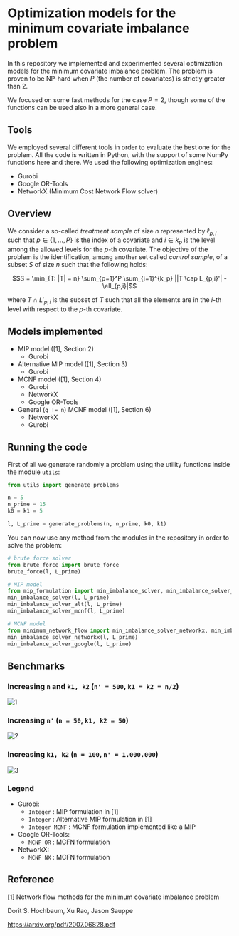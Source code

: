 # Optimization models for the minimum covariate imbalance problem

In this repository we implemented and experimented several optimization
models for the minimum covariate imbalance problem. The problem is proven
to be NP-hard when $P$ (the number of covariates) is strictly greater than 2.

We focused on some fast methods for the case $P = 2$, though some of the
functions can be used also in a more general case.

## Tools

We employed several different tools in order to evaluate the best one for the
problem. All the code is written in Python, with the support of some NumPy
functions here and there. We used the following optimization engines:
- Gurobi
- Google OR-Tools
- NetworkX (Minimum Cost Network Flow solver)

## Overview

We consider a so-called *treatment sample* of size $n$ represented by
$\ell_{p,i}$ such that $p \in \{1, \dots, P\}$ is the index of a covariate and
$i \in k_p$ is the level among the allowed levels for the $p$-th covariate.
The objective of the problem is the identification, among another set called
*control sample*, of a subset $S$ of size $n$ such that the following holds:

$$S = \min_{T: |T| = n} \sum_{p=1}^P \sum_{i=1}^{k_p} ||T \cap L_{p,i}'| - \ell_{p,i}|$$

where $T \cap L'_{p,i}$ is the subset of $T$ such that all the elements are in
the $i$-th level with respect to the $p$-th covariate.

## Models implemented

- MIP model ([1], Section 2)
  - Gurobi
- Alternative MIP model ([1], Section 3)
  - Gurobi
- MCNF model ([1], Section 4)
  - Gurobi
  - NetworkX
  - Google OR-Tools
- General (`q != n`) MCNF model ([1], Section 6)
  - NetworkX
  - Gurobi

## Running the code

First of all we generate randomly a problem using the utility functions inside
the module `utils`:

```python
from utils import generate_problems

n = 5
n_prime = 15
k0 = k1 = 5

l, L_prime = generate_problems(n, n_prime, k0, k1)
```

You can now use any method from the modules in the repository in order to solve
the problem:

```python
# brute force solver
from brute_force import brute_force
brute_force(l, L_prime)

# MIP model
from mip_formulation import min_imbalance_solver, min_imbalance_solver_alt, min_imbalance_solver_mcnf
min_imbalance_solver(l, L_prime)
min_imbalance_solver_alt(l, L_prime)
min_imbalance_solver_mcnf(l, L_prime)

# MCNF model
from minimum_network_flow import min_imbalance_solver_networkx, min_imbalance_solver_google
min_imbalance_solver_networkx(l, L_prime)
min_imbalance_solver_google(l, L_prime)
```

## Benchmarks

### Increasing `n` and `k1, k2` (`n' = 500`, `k1 = k2 = n/2`)
![1](https://user-images.githubusercontent.com/8464342/173231385-72e6c808-6050-4203-a330-dd35437c62c0.png)

### Increasing `n'` (`n = 50`, `k1, k2 = 50`)
![2](https://user-images.githubusercontent.com/8464342/173231392-fdc6dbe3-4568-4cc2-b0d3-2f6bbe2631fd.png)

### Increasing `k1, k2` (`n = 100`, `n' = 1.000.000`)
![3](https://user-images.githubusercontent.com/8464342/173231394-1d44401c-6b3d-47e0-9f50-996de39331ba.png)

### Legend

- Gurobi:
  - `Integer` : MIP formulation in [1]
  - `Integer` : Alternative MIP formulation in [1]
  - `Integer MCNF` : MCNF formulation implemented like a MIP
- Google OR-Tools:
  - `MCNF OR` : MCFN formulation
- NetworkX:
  - `MCNF NX` : MCFN formulation

## Reference

[1] Network flow methods for the minimum covariate imbalance problem

Dorit S. Hochbaum, Xu Rao, Jason Sauppe

https://arxiv.org/pdf/2007.06828.pdf
